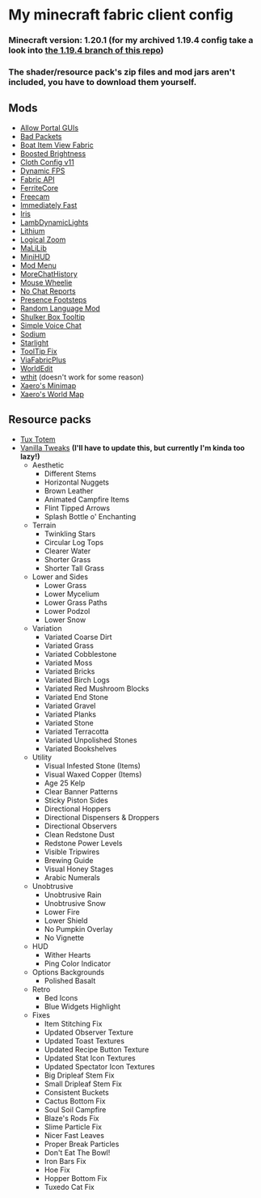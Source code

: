 # My minecraft fabric client config
### Minecraft version: 1.20.1 (for my archived 1.19.4 config take a look into [the 1.19.4 branch of this repo](https://github.com/Blayung/my-minecraft-configs/tree/1.19.4))
### The shader/resource pack's zip files and mod jars aren't included, you have to download them yourself.
## Mods
- [Allow Portal GUIs](https://modrinth.com/mod/allow-portal-guis)
- [Bad Packets](https://modrinth.com/mod/badpackets)
- [Boat Item View Fabric](https://modrinth.com/mod/boat-item-view)
- [Boosted Brightness](https://modrinth.com/mod/boosted-brightness)
- [Cloth Config v11](https://modrinth.com/mod/cloth-config)
- [Dynamic FPS](https://modrinth.com/mod/dynamic-fps)
- [Fabric API](https://modrinth.com/mod/fabric-api)
- [FerriteCore](https://modrinth.com/mod/ferrite-core)
- [Freecam](https://modrinth.com/mod/freecam)
- [Immediately Fast](https://modrinth.com/mod/immediatelyfast)
- [Iris](https://irisshaders.dev)
- [LambDynamicLights](https://modrinth.com/mod/lambdynamiclights)
- [Lithium](https://modrinth.com/mod/lithium)
- [Logical Zoom](https://modrinth.com/mod/logical-zoom)
- [MaLiLib](https://github.com/maruohon/malilib)
- [MiniHUD](https://github.com/maruohon/minihud)
- [Mod Menu](https://modrinth.com/mod/modmenu)
- [MoreChatHistory](https://modrinth.com/mod/morechathistory)
- [Mouse Wheelie](https://modrinth.com/mod/mouse-wheelie)
- [No Chat Reports](https://modrinth.com/mod/no-chat-reports)
- [Presence Footsteps](https://modrinth.com/mod/presence-footsteps)
- [Random Language Mod](https://modrinth.com/mod/random-language-mod)
- [Shulker Box Tooltip](https://modrinth.com/mod/shulkerboxtooltip)
- [Simple Voice Chat](https://modrinth.com/plugin/simple-voice-chat)
- [Sodium](https://modrinth.com/mod/sodium)
- [Starlight](https://modrinth.com/mod/starlight)
- [ToolTip Fix](https://modrinth.com/mod/tooltipfix)
- [ViaFabricPlus](https://modrinth.com/mod/viafabricplus)
- [WorldEdit](https://enginehub.org/worldedit)
- [wthit](https://modrinth.com/mod/wthit) (doesn't work for some reason)
- [Xaero's Minimap](https://modrinth.com/mod/xaeros-minimap)
- [Xaero's World Map](https://modrinth.com/mod/xaeros-world-map)
## Resource packs
- [Tux Totem](https://modrinth.com/resourcepack/tux-totem)
- [Vanilla Tweaks](https://vanillatweaks.net) **(I'll have to update this, but currently I'm kinda too lazy!)**
  - Aesthetic
    - Different Stems
    - Horizontal Nuggets
    - Brown Leather
    - Animated Campfire Items
    - Flint Tipped Arrows
    - Splash Bottle o' Enchanting
  - Terrain
    - Twinkling Stars
    - Circular Log Tops
    - Clearer Water
    - Shorter Grass
    - Shorter Tall Grass
  - Lower and Sides
    - Lower Grass
    - Lower Mycelium
    - Lower Grass Paths
    - Lower Podzol
    - Lower Snow
  - Variation
    - Variated Coarse Dirt
    - Variated Grass
    - Variated Cobblestone
    - Variated Moss
    - Variated Bricks
    - Variated Birch Logs
    - Variated Red Mushroom Blocks
    - Variated End Stone
    - Variated Gravel
    - Variated Planks
    - Variated Stone
    - Variated Terracotta
    - Variated Unpolished Stones
    - Variated Bookshelves
  - Utility
    - Visual Infested Stone (Items)
    - Visual Waxed Copper (Items)
    - Age 25 Kelp
    - Clear Banner Patterns
    - Sticky Piston Sides
    - Directional Hoppers
    - Directional Dispensers & Droppers
    - Directional Observers
    - Clean Redstone Dust
    - Redstone Power Levels
    - Visible Tripwires
    - Brewing Guide
    - Visual Honey Stages
    - Arabic Numerals
  - Unobtrusive
    - Unobtrusive Rain
    - Unobtrusive Snow
    - Lower Fire
    - Lower Shield
    - No Pumpkin Overlay
    - No Vignette
  - HUD
    - Wither Hearts
    - Ping Color Indicator
  - Options Backgrounds
    - Polished Basalt
  - Retro
    - Bed Icons
    - Blue Widgets Highlight
  - Fixes
    - Item Stitching Fix
    - Updated Observer Texture
    - Updated Toast Textures
    - Updated Recipe Button Texture
    - Updated Stat Icon Textures
    - Updated Spectator Icon Textures
    - Big Dripleaf Stem Fix
    - Small Dripleaf Stem Fix
    - Consistent Buckets
    - Cactus Bottom Fix
    - Soul Soil Campfire
    - Blaze's Rods Fix
    - Slime Particle Fix
    - Nicer Fast Leaves
    - Proper Break Particles
    - Don't Eat The Bowl!
    - Iron Bars Fix
    - Hoe Fix
    - Hopper Bottom Fix
    - Tuxedo Cat Fix
